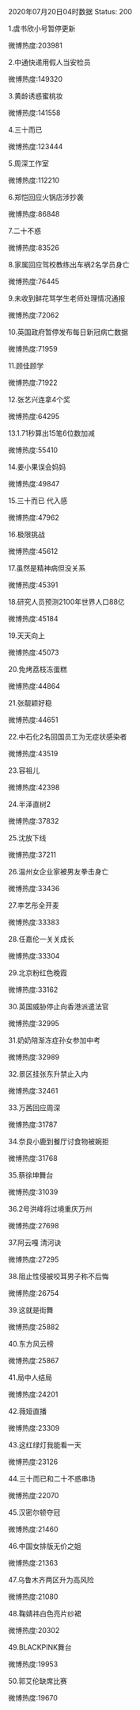 2020年07月20日04时数据
Status: 200

1.虞书欣小号暂停更新

微博热度:203981

2.中通快递用假人当安检员

微博热度:149320

3.黄龄诱惑蜜桃妆

微博热度:141558

4.三十而已

微博热度:123444

5.周深工作室

微博热度:112210

6.郑恺回应火锅店涉抄袭

微博热度:86848

7.二十不惑

微博热度:83526

8.家属回应驾校教练出车祸2名学员身亡

微博热度:76445

9.未收到鲜花骂学生老师处理情况通报

微博热度:72062

10.英国政府暂停发布每日新冠病亡数据

微博热度:71959

11.顾佳顾学

微博热度:71922

12.张艺兴连拿4个奖

微博热度:64295

13.1.71秒算出15笔6位数加减

微博热度:55410

14.姜小果误会妈妈

微博热度:49847

15.三十而已 代入感

微博热度:47962

16.极限挑战

微博热度:45612

17.虽然是精神病但没关系

微博热度:45391

18.研究人员预测2100年世界人口88亿

微博热度:45184

19.天天向上

微博热度:45073

20.免烤荔枝冻蛋糕

微博热度:44864

21.张靓颖好稳

微博热度:44651

22.中石化2名回国员工为无症状感染者

微博热度:43519

23.容祖儿

微博热度:42398

24.半泽直树2

微博热度:37832

25.沈放下线

微博热度:37211

26.温州女企业家被男友拳击身亡

微博热度:33436

27.李艺彤全开麦

微博热度:33383

28.任嘉伦一关关成长

微博热度:33304

29.北京粉红色晚霞

微博热度:33162

30.英国威胁停止向香港派遣法官

微博热度:32995

31.奶奶陪渐冻症孙女参加中考

微博热度:32989

32.景区挂张东升禁止入内

微博热度:32461

33.万茜回应周深

微博热度:31787

34.奈良小鹿到餐厅讨食物被婉拒

微博热度:31768

35.蔡徐坤舞台

微博热度:31039

36.2号洪峰将过境重庆万州

微博热度:27698

37.阿云嘎 清河诀

微博热度:27295

38.阻止性侵被咬耳男子称不后悔

微博热度:26754

39.这就是街舞

微博热度:25882

40.东方风云榜

微博热度:25867

41.局中人结局

微博热度:24201

42.薇娅直播

微博热度:23309

43.这红绿灯我能看一天

微博热度:23126

44.三十而已和二十不惑串场

微博热度:22070

45.汉密尔顿夺冠

微博热度:21460

46.中国女排版无价之姐

微博热度:21363

47.乌鲁木齐两区升为高风险

微博热度:21080

48.鞠婧祎白色亮片纱裙

微博热度:20302

49.BLACKPINK舞台

微博热度:19953

50.郭艾伦缺席比赛

微博热度:19670

